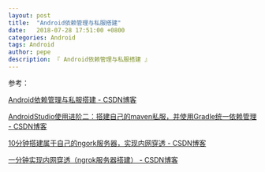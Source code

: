 ```yaml
---
layout: post
title:  "Android依赖管理与私服搭建"
date:   2018-07-28 17:51:00 +0800
categories: Android
tags: Android
author: pepe
description: 『 Android依赖管理与私服搭建 』
---
```















参考：

[Android依赖管理与私服搭建 - CSDN博客](https://blog.csdn.net/zyw_java/article/details/60336030)

[AndroidStudio使用进阶二：搭建自己的maven私服，并使用Gradle统一依赖管理 - CSDN博客](https://blog.csdn.net/JF_1994/article/details/51228560)

[10分钟搭建属于自己的ngork服务器，实现内网穿透 - CSDN博客](https://blog.csdn.net/zyw_java/article/details/70341106)

[一分钟实现内网穿透（ngrok服务器搭建） - CSDN博客](https://blog.csdn.net/zhangguo5/article/details/77848658?utm_source=5ibc.net&utm_medium=referral)








